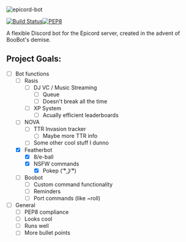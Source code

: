 ![epicord-bot](https://a.desu.sh/tnzrlj.png)

[![Build Status](https://travis-ci.org/Epicord/epicord-bot.svg?branch=master)](https://travis-ci.org/Epicord/epicord-bot)[![PEP8](https://img.shields.io/badge/PEP8-compliant-brightgreen.svg)](https://www.python.org/dev/peps/pep-0008/)

A flexible Discord bot for the Epicord server, created in the advent of BooBot's demise.

## Project Goals:
- [ ] Bot functions
  - [ ] Rasis
    - [ ] DJ VC / Music Streaming
      - [ ] Queue
      - [ ] Doesn't break all the time
    - [ ] XP System
      - [ ] Acually efficient leaderboards
  - [ ] NOVA
    - [ ] TTR Invasion tracker
      - [ ] Maybe more TTR info
    - [ ] Some other cool stuff I dunno
  - [x] Featherbot
    - [x] 8/e-ball
    - [x] NSFW commands
      - [x] Pokep ( ͡° ͜ʖ ͡°)
  - [ ] Boobot
    - [ ] Custom command functionality
    - [ ] Reminders
    - [ ] Port commands (like ~roll)
- [ ] General
  - [ ] PEP8 compliance
  - [ ] Looks cool
  - [ ] Runs well
  - [ ] More bullet points
